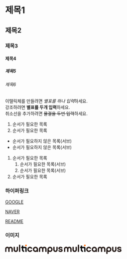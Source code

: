 # 제목1
## 제목2
### 제목3
#### 제목4
##### 제목5
###### 제목6

이탤릭체를 만들려면 *별표를 하나 입력*하세요.  
강조하려면 **별표를 두개 입력**하세요.   
취소선을 추가하려면 ~~물결을 두번 입력~~하세요.  
1. 순서가 필요한 목록
1. 순서가 필요한 목록
  - 순서가 필요하지 않은 목록(서브) 
  - 순서가 필요하지 않은 목록(서브) 
1. 순서가 필요한 목록
     1. 순서가 필요한 목록(서브)  
     1. 순서가 필요한 목록(서브)
1. 순서가 필요한 목록


### 하이퍼링크
[GOOGLE](https://google.com)
  
[NAVER](https://naver.com "네이버로 이동합니다.")  

[README](README.md)

### 이미지
![멀티캠퍼스](assets/logo.png "멀티캠퍼스 로고")
[![멀티캠퍼스](/assets/logo.png)](https://www.multicampus.com/main)



